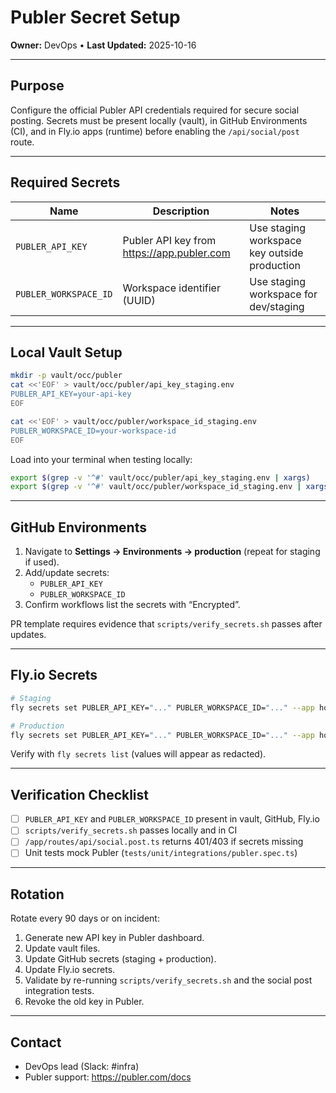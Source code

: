 # Publer Secret Setup

**Owner:** DevOps • **Last Updated:** 2025-10-16

---

## Purpose

Configure the official Publer API credentials required for secure social posting. Secrets must be present locally (vault), in GitHub Environments (CI), and in Fly.io apps (runtime) before enabling the `/api/social/post` route.

---

## Required Secrets

| Name | Description | Notes |
| --- | --- | --- |
| `PUBLER_API_KEY` | Publer API key from https://app.publer.com | Use staging workspace key outside production |
| `PUBLER_WORKSPACE_ID` | Workspace identifier (UUID) | Use staging workspace for dev/staging |

---

## Local Vault Setup

```bash
mkdir -p vault/occ/publer
cat <<'EOF' > vault/occ/publer/api_key_staging.env
PUBLER_API_KEY=your-api-key
EOF

cat <<'EOF' > vault/occ/publer/workspace_id_staging.env
PUBLER_WORKSPACE_ID=your-workspace-id
EOF
```

Load into your terminal when testing locally:

```bash
export $(grep -v '^#' vault/occ/publer/api_key_staging.env | xargs)
export $(grep -v '^#' vault/occ/publer/workspace_id_staging.env | xargs)
```

---

## GitHub Environments

1. Navigate to **Settings → Environments → production** (repeat for staging if used).
2. Add/update secrets:
   - `PUBLER_API_KEY`
   - `PUBLER_WORKSPACE_ID`
3. Confirm workflows list the secrets with “Encrypted”.

PR template requires evidence that `scripts/verify_secrets.sh` passes after updates.

---

## Fly.io Secrets

```bash
# Staging
fly secrets set PUBLER_API_KEY="..." PUBLER_WORKSPACE_ID="..." --app hot-dash-staging

# Production
fly secrets set PUBLER_API_KEY="..." PUBLER_WORKSPACE_ID="..." --app hot-dash-production
```

Verify with `fly secrets list` (values will appear as redacted).

---

## Verification Checklist

- [ ] `PUBLER_API_KEY` and `PUBLER_WORKSPACE_ID` present in vault, GitHub, Fly.io
- [ ] `scripts/verify_secrets.sh` passes locally and in CI
- [ ] `/app/routes/api/social.post.ts` returns 401/403 if secrets missing
- [ ] Unit tests mock Publer (`tests/unit/integrations/publer.spec.ts`)

---

## Rotation

Rotate every 90 days or on incident:

1. Generate new API key in Publer dashboard.
2. Update vault files.
3. Update GitHub secrets (staging + production).
4. Update Fly.io secrets.
5. Validate by re-running `scripts/verify_secrets.sh` and the social post integration tests.
6. Revoke the old key in Publer.

---

## Contact

- DevOps lead (Slack: #infra)
- Publer support: https://publer.com/docs

